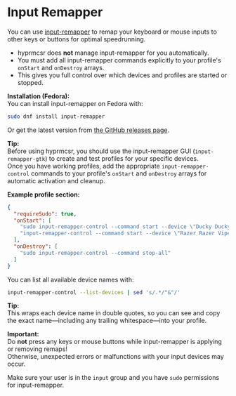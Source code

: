 # Input Remapper

You can use [input-remapper](https://github.com/sezanzeb/input-remapper) to remap your keyboard or mouse inputs to other keys or buttons for optimal speedrunning.

- hyprmcsr does **not** manage input-remapper for you automatically.
- You must add all input-remapper commands explicitly to your profile's `onStart` and `onDestroy` arrays.
- This gives you full control over which devices and profiles are started or stopped.

**Installation (Fedora):**  
You can install input-remapper on Fedora with:
```bash
sudo dnf install input-remapper
```
Or get the latest version from [the GitHub releases page](https://github.com/sezanzeb/input-remapper/releases).

**Tip:**  
Before using hyprmcsr, you should use the input-remapper GUI (`input-remapper-gtk`) to create and test profiles for your specific devices.  
Once you have working profiles, add the appropriate `input-remapper-control` commands to your profile's `onStart` and `onDestroy` arrays for automatic activation and cleanup.

**Example profile section:**
```json
{
  "requireSudo": true,
  "onStart": [
    "sudo input-remapper-control --command start --device \"Ducky Ducky One 3 TKL \" --preset \"MCSR\"",
    "input-remapper-control --command start --device \"Razer Razer Viper V3 Pro\" --preset \"MCSR\""
  ],
  "onDestroy": [
    "sudo input-remapper-control --command stop-all"
  ]
}
```

You can list all available device names with:
```bash
input-remapper-control --list-devices | sed 's/.*/"&"/'
```
**Tip:**  
This wraps each device name in double quotes, so you can see and copy the exact name—including any trailing whitespace—into your profile.

**Important:**  
Do **not** press any keys or mouse buttons while input-remapper is applying or removing remaps!  
Otherwise, unexpected errors or malfunctions with your input devices may occur.

Make sure your user is in the `input` group and you have `sudo` permissions for input-remapper.
